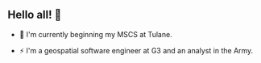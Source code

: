 ## Hello all! 👋

- 🌱 I'm currently beginning my MSCS at Tulane.

- ⚡ I'm a geospatial software engineer at G3 and an analyst in the Army.

<!--
**kparfait17/kparfait17** is a ✨ _special_ ✨ repository because its `README.md` (this file) appears on your GitHub profile.

Here are some ideas to get you started:

- 🔭 I’m currently working on ...
- 🌱 I’m currently learning ...
- 👯 I’m looking to collaborate on ...
- 🤔 I’m looking for help with ...
- 💬 Ask me about ...
- 📫 How to reach me: ...
- 😄 Pronouns: ...
- ⚡ Fun fact: ...
-->
